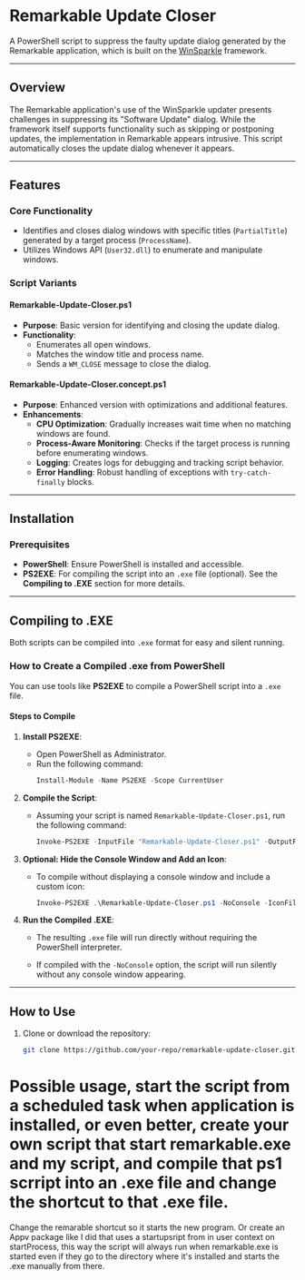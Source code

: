 # Remarkable Update Closer

A PowerShell script to suppress the faulty update dialog generated by the Remarkable application, which is built on the [WinSparkle](https://winsparkle.org) framework.

---

## Overview

The Remarkable application's use of the WinSparkle updater presents challenges in suppressing its "Software Update" dialog. While the framework itself supports functionality such as skipping or postponing updates, the implementation in Remarkable appears intrusive. This script automatically closes the update dialog whenever it appears.

---

## Features

### Core Functionality
- Identifies and closes dialog windows with specific titles (`PartialTitle`) generated by a target process (`ProcessName`).
- Utilizes Windows API (`User32.dll`) to enumerate and manipulate windows.

### Script Variants

#### Remarkable-Update-Closer.ps1
- **Purpose**: Basic version for identifying and closing the update dialog.
- **Functionality**:
  - Enumerates all open windows.
  - Matches the window title and process name.
  - Sends a `WM_CLOSE` message to close the dialog.

#### Remarkable-Update-Closer.concept.ps1
- **Purpose**: Enhanced version with optimizations and additional features.
- **Enhancements**:
  - **CPU Optimization**: Gradually increases wait time when no matching windows are found.
  - **Process-Aware Monitoring**: Checks if the target process is running before enumerating windows.
  - **Logging**: Creates logs for debugging and tracking script behavior.
  - **Error Handling**: Robust handling of exceptions with `try-catch-finally` blocks.

---

## Installation

### Prerequisites
- **PowerShell**: Ensure PowerShell is installed and accessible.
- **PS2EXE**: For compiling the script into an `.exe` file (optional). See the **Compiling to .EXE** section for more details.

---

## Compiling to .EXE

Both scripts can be compiled into `.exe` format for easy and silent running. 

### How to Create a Compiled .exe from PowerShell
You can use tools like **PS2EXE** to compile a PowerShell script into a `.exe` file.

#### Steps to Compile

1. **Install PS2EXE**:
   - Open PowerShell as Administrator.
   - Run the following command:
     ```powershell
     Install-Module -Name PS2EXE -Scope CurrentUser
     ```

2. **Compile the Script**:
   - Assuming your script is named `Remarkable-Update-Closer.ps1`, run the following command:
     ```powershell
     Invoke-PS2EXE -InputFile "Remarkable-Update-Closer.ps1" -OutputFile "Remarkable-Update-Closer.exe"
     ```

3. **Optional: Hide the Console Window and Add an Icon**:
   - To compile without displaying a console window and include a custom icon:
     ```powershell
     Invoke-PS2EXE .\Remarkable-Update-Closer.ps1 -NoConsole -IconFile "C:\Temp\Icon.ico"
     ```

4. **Run the Compiled .EXE**:
   - The resulting `.exe` file will run directly without requiring the PowerShell interpreter.

   - If compiled with the `-NoConsole` option, the script will run silently without any console window appearing.

---

## How to Use

1. Clone or download the repository:
   ```bash
   git clone https://github.com/your-repo/remarkable-update-closer.git

# Possible usage, start the script from a scheduled task when application is installed, or even better, create your own script that start remarkable.exe and my script, and compile that ps1 scrript into an .exe file and change the shortcut to that .exe file.
Change the remarable shortcut so it starts the new program.
Or create an Appv package like I did that uses a startupsript from in user context on startProcess, this way the script will always run when remarkable.exe is started even if they go to the directory where it's installed and starts the .exe manually from there.
